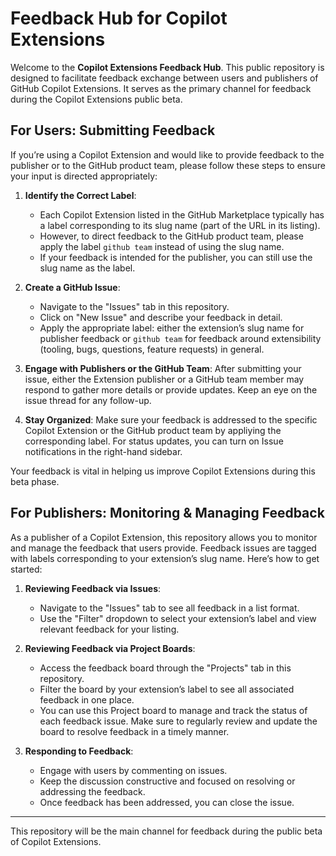 # Feedback Hub for Copilot Extensions

Welcome to the **Copilot Extensions Feedback Hub**. This public repository is designed to facilitate feedback exchange between users and publishers of GitHub Copilot Extensions. It serves as the primary channel for feedback during the Copilot Extensions public beta.

## For Users: Submitting Feedback

If you’re using a Copilot Extension and would like to provide feedback to the publisher or to the GitHub product team, please follow these steps to ensure your input is directed appropriately:

1. **Identify the Correct Label**:
   - Each Copilot Extension listed in the GitHub Marketplace typically has a label corresponding to its slug name (part of the URL in its listing). 
   - However, to direct feedback to the GitHub product team, please apply the label `github team` instead of using the slug name. 
   - If your feedback is intended for the publisher, you can still use the slug name as the label.

2. **Create a GitHub Issue**: 
   - Navigate to the "Issues" tab in this repository.
   - Click on "New Issue" and describe your feedback in detail.
   - Apply the appropriate label: either the extension’s slug name for publisher feedback or `github team` for feedback around extensibility (tooling, bugs, questions, feature requests) in general.

3. **Engage with Publishers or the GitHub Team**: After submitting your issue, either the Extension publisher or a GitHub team member may respond to gather more details or provide updates. Keep an eye on the issue thread for any follow-up.

4. **Stay Organized**: Make sure your feedback is addressed to the specific Copilot Extension or the GitHub product team by appliying the corresponding label. For status updates, you can turn on Issue notifications in the right-hand sidebar.

Your feedback is vital in helping us improve Copilot Extensions during this beta phase.

## For Publishers: Monitoring & Managing Feedback

As a publisher of a Copilot Extension, this repository allows you to monitor and manage the feedback that users provide. Feedback issues are tagged with labels corresponding to your extension’s slug name. Here’s how to get started:

1. **Reviewing Feedback via Issues**:
   - Navigate to the "Issues" tab to see all feedback in a list format.
   - Use the "Filter" dropdown to select your extension’s label and view relevant feedback for your listing.

2. **Reviewing Feedback via Project Boards**:
   - Access the feedback board through the "Projects" tab in this repository.
   - Filter the board by your extension’s label to see all associated feedback in one place.
   - You can use this Project board to manage and track the status of each feedback issue. Make sure to regularly review and update the board to resolve feedback in a timely manner.

3. **Responding to Feedback**:
   - Engage with users by commenting on issues.
   - Keep the discussion constructive and focused on resolving or addressing the feedback.
   - Once feedback has been addressed, you can close the issue.

---

This repository will be the main channel for feedback during the public beta of Copilot Extensions.
